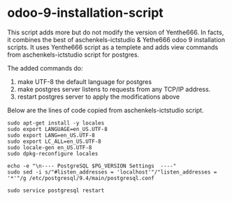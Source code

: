 # odoo-9-installation-script

This script adds more but do not modify the version of Yenthe666. In facts, it combines the best of aschenkels-ictstudio & Yethe666 odoo 9 installation scripts. It uses Yenthe666 script as a templete and adds view commands from aschenkels-ictstudio script for postgres. 

The added commands do:
1. make UTF-8 the default language for postgres 
2. make postgres server listens to requests from any TCP/IP address.
3. restart postgres server to apply the modifications above




Below are the lines of code copied from aschenkels-ictstudio script. 
```
sudo apt-get install -y locales
sudo export LANGUAGE=en_US.UTF-8
sudo export LANG=en_US.UTF-8
sudo export LC_ALL=en_US.UTF-8
sudo locale-gen en_US.UTF-8
sudo dpkg-reconfigure locales

echo -e "\n---- PostgreSQL $PG_VERSION Settings  ----"
sudo sed -i s/"#listen_addresses = 'localhost'"/"listen_addresses = '*'"/g /etc/postgresql/9.4/main/postgresql.conf

sudo service postgresql restart
```
